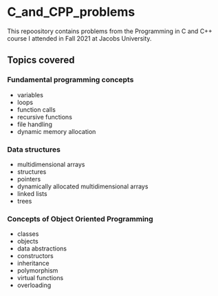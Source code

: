 # C_and_CPP_problems

This repoository contains problems from the Programming in C and C++ course I attended in Fall 2021 at Jacobs University.

## Topics covered
### Fundamental programming concepts
- variables
- loops
- function calls
- recursive functions
- file handling 
- dynamic memory allocation

### Data structures
- multidimensional arrays 
- structures 
- pointers
- dynamically allocated multidimensional arrays
- linked lists
- trees

### Concepts of Object Oriented Programming
- classes
- objects
- data abstractions
- constructors
- inheritance
- polymorphism
- virtual functions
- overloading
